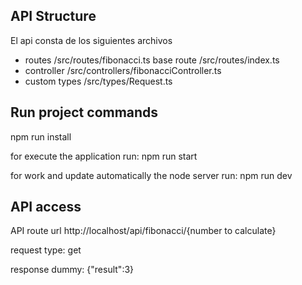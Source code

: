 ## API Structure

El api consta de los siguientes archivos

- routes /src/routes/fibonacci.ts  base route /src/routes/index.ts
- controller /src/controllers/fibonacciController.ts
- custom types /src/types/Request.ts

## Run project commands

npm run install

for execute the application run: npm run start

for work and update automatically the node server run: npm run dev

## API access

API route url http://localhost/api/fibonacci/{number to calculate}

request type: get

response dummy: {"result":3}






